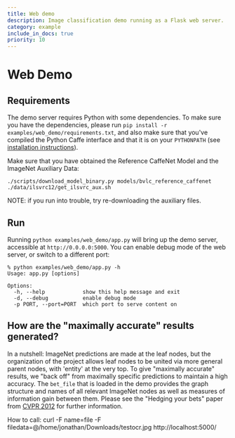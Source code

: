 ```yaml
---
title: Web demo
description: Image classification demo running as a Flask web server.
category: example
include_in_docs: true
priority: 10
---
```


# Web Demo

## Requirements

The demo server requires Python with some dependencies.
To make sure you have the dependencies, please run `pip install -r examples/web_demo/requirements.txt`, and also make sure that you've compiled the Python Caffe interface and that it is on your `PYTHONPATH` (see [installation instructions](/installation.html)).

Make sure that you have obtained the Reference CaffeNet Model and the ImageNet Auxiliary Data:

    ./scripts/download_model_binary.py models/bvlc_reference_caffenet
    ./data/ilsvrc12/get_ilsvrc_aux.sh

NOTE: if you run into trouble, try re-downloading the auxiliary files.

## Run

Running `python examples/web_demo/app.py` will bring up the demo server, accessible at `http://0.0.0.0:5000`.
You can enable debug mode of the web server, or switch to a different port:

    % python examples/web_demo/app.py -h
    Usage: app.py [options]

    Options:
      -h, --help            show this help message and exit
      -d, --debug           enable debug mode
      -p PORT, --port=PORT  which port to serve content on

## How are the "maximally accurate" results generated?

In a nutshell: ImageNet predictions are made at the leaf nodes, but the organization of the project allows leaf nodes to be united via more general parent nodes, with 'entity' at the very top.
To give "maximally accurate" results, we "back off" from maximally specific predictions to maintain a high accuracy.
The `bet_file` that is loaded in the demo provides the graph structure and names of all relevant ImageNet nodes as well as measures of information gain between them.
Please see the "Hedging your bets" paper from [CVPR 2012](http://www.image-net.org/projects/hedging/) for further information.


How to call:
curl  -F name=file -F filedata=@/home/jonathan/Downloads/testocr.jpg http://localhost:5000/
